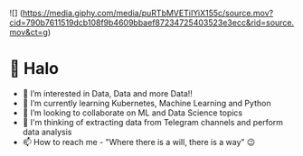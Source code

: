 ![] (https://media.giphy.com/media/puRTbMVETiIYiX155c/source.mov?cid=790b7611519dcb108f9b4609bbaef87234725403523e3ecc&rid=source.mov&ct=g)

# 👋 Halo
- 👀 I’m interested in Data, Data and more Data!!
- 🌱 I’m currently learning Kubernetes, Machine Learning and Python
- 💞️ I’m looking to collaborate on ML and Data Science topics
- 💭 I'm thinking of extracting data from Telegram channels and perform data analysis
- 📫 How to reach me - "Where there is a will, there is a way" 😉

<!---
Gowthami03B/Gowthami03B is a ✨ special ✨ repository because its `README.md` (this file) appears on your GitHub profile.
You can click the Preview link to take a look at your changes.
--->

